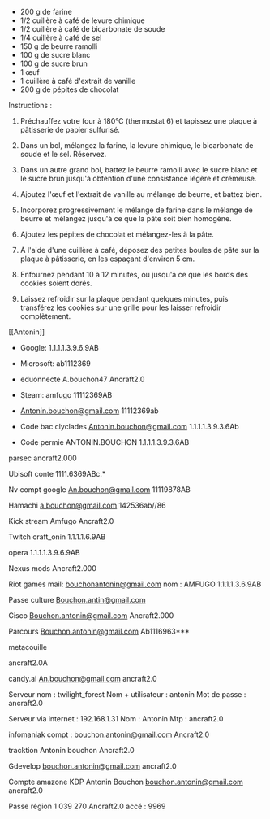 - 200 g de farine
- 1/2 cuillère à café de levure chimique
- 1/2 cuillère à café de bicarbonate de soude
- 1/4 cuillère à café de sel
- 150 g de beurre ramolli
- 100 g de sucre blanc
- 100 g de sucre brun
- 1 œuf
- 1 cuillère à café d'extrait de vanille
- 200 g de pépites de chocolat

Instructions :

1. Préchauffez votre four à 180°C (thermostat 6) et tapissez une plaque à pâtisserie de papier sulfurisé.
    
2. Dans un bol, mélangez la farine, la levure chimique, le bicarbonate de soude et le sel. Réservez.
    
3. Dans un autre grand bol, battez le beurre ramolli avec le sucre blanc et le sucre brun jusqu'à obtention d'une consistance légère et crémeuse.
    
4. Ajoutez l'œuf et l'extrait de vanille au mélange de beurre, et battez bien.
    
5. Incorporez progressivement le mélange de farine dans le mélange de beurre et mélangez jusqu'à ce que la pâte soit bien homogène.
    
6. Ajoutez les pépites de chocolat et mélangez-les à la pâte.
    
7. À l'aide d'une cuillère à café, déposez des petites boules de pâte sur la plaque à pâtisserie, en les espaçant d'environ 5 cm.
    
8. Enfournez pendant 10 à 12 minutes, ou jusqu'à ce que les bords des cookies soient dorés.
    
9. Laissez refroidir sur la plaque pendant quelques minutes, puis transférez les cookies sur une grille pour les laisser refroidir complètement.






































[[Antonin]]
- Google:
1.1.1.1.3.9.6.9AB

- Microsoft:
ab1112369

- eduonnecte
A.bouchon47
Ancraft2.0
  
- Steam:
amfugo
11112369AB 


- Antonin.bouchon@gmail.com
11112369ab


- Code bac clyclades
Antonin.bouchon@gmail.com
1.1.1.1.3.9.3.6Ab


- Code permie
ANTONIN.BOUCHON
1.1.1.1.3.9.3.6AB

parsec
ancraft2.000

Ubisoft conte
1111.6369ABc.*

Nv compt google
An.bouchon@gmail.com
11119878AB

Hamachi
a.bouchon@gmail.com
142536ab//86


Kick stream
Amfugo
Ancraft2.0

Twitch
craft_onin
1.1.1.1.6.9AB


opera 
1.1.1.1.3.9.6.9AB


Nexus mods
Ancraft2.000

Riot games 
mail: bouchonantonin@gmail.com
nom : AMFUGO
1.1.1.1.3.6.9AB

Passe culture
Bouchon.antin@gmail.com


Cisco
Bouchon.antonin@gmail.com
Ancraft2.000

Parcours
Bouchon.antonin@gmail.com
Ab1116963***


metacouille

ancraft2.0A

candy.ai
An.bouchon@gmail.com
ancraft2.0

Serveur nom : twilight_forest
Nom + utilisateur : antonin
Mot de passe : ancraft2.0

Serveur via internet : 192.168.1.31
Nom : Antonin
Mtp : ancraft2.0

infomaniak
compt :
bouchon.antonin@gmail.com
Ancraft2.0


tracktion
Antonin bouchon
Ancraft2.0

Gdevelop
bouchon.antonin@gmail.com
ancraft2.0

Compte amazone KDP
Antonin Bouchon
bouchon.antonin@gmail.com
ancraft2.0


Passe région 
1 039 270 
Ancraft2.0
accé : 9969

